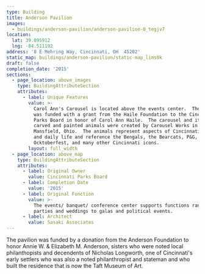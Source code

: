 ```yaml
---
type: Building
title: Anderson Pavilion
images:
  - buildings/anderson-pavilion/anderson-pavilion-0_tegjv7
location:
  lat: 39.095912
  lng: -84.511192
address: '8 E Mehring Way, Cincinnati, OH  45202'
static_map: buildings/anderson-pavilion/static-map_lims0k
draft: false
completion_date: '2015'
sections:
  - page_location: above_images
    type: BuildingAttributeSection
    attributes:
      - label: Unique Features
        value: >-
          Carol Ann's Carousel is located above the events center.  The carousel
          was funded with a grant from the Haile Foundation to the Cincinnati
          Parks Board in honor of Carol Ann Haile.  The carousel and its custom
          carved and painted animals were created by Carousel Works in
          Mansfield, Ohio.  The animals represent aspects of Cincinnati history
          and daily life and reference the Bengals, the Bearcats, P&G,
          Ocktoberfest, and many other Cincinnati icons.
        layout: full_width
  - page_location: above_map
    type: BuildingAttributeSection
    attributes:
      - label: Original Owner
        value: Cincinnati Parks Board
      - label: Completion Date
        value: '2015'
      - label: Original Function
        value: >-
          The events/ banquet/ conference center supports functions ranging from
          parties and weddings to galas and political events.
      - label: Architect
        value: Sasaki Associates
---
```


The pavilion was funded by a donation from the Anderson Foundation to honor Annie W. & Elizabeth M. Anderson, sisters who were noted local philanthopists and decendents of Nicholas Longworth, one of Cincinnati's early settlers who was also a noted philanthropist and stateman and who built the residence that is now the Taft Museum of Art.
